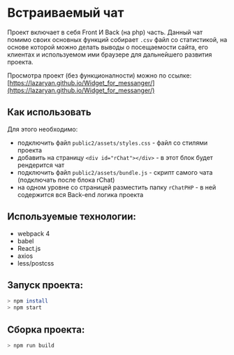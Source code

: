 # Встраиваемый чат

Проект включает в себя Front И Back (на php) часть.
Данный чат помимо своих основных функций собирает `.csv` файл со статистикой, на основе которой можно делать выводы о посещаемости сайта, его клиентах и используемом ими браузере для дальнейшего развития проекта.

Просмотра проект (без функционалности) можно по ссылке: [https://lazaryan.github.io/Widget_for_messanger/](https://lazaryan.github.io/Widget_for_messanger/)

## Как использовать
Для этого необходимо:
- подключить файл `public2/assets/styles.css` - файл со стилями проекта
- добавить на страницу `<div id="rChat"></div>` - в этот блок будет рендерится чат
- подключить файл `public2/assets/bundle.js` - скрипт самого чата (подключать после блока rChat)
- на одном уровне со страницей разместить папку `rChatPHP` - в ней содержится вся Back-end логика проекта

## Используемые технологии:
- webpack 4
- babel
- React.js
- axios
- less/postcss

## Запуск проекта:
```bash
> npm install
> npm start
```

## Сборка проекта:
```bash
> npm run build
```
